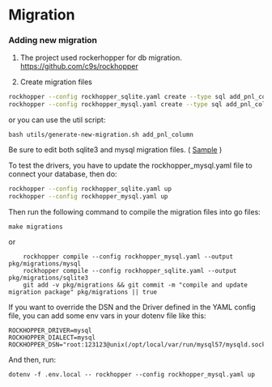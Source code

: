 # Migration

### Adding new migration

1. The project used rockerhopper for db migration.
   https://github.com/c9s/rockhopper


2. Create migration files

```sh
rockhopper --config rockhopper_sqlite.yaml create --type sql add_pnl_column
rockhopper --config rockhopper_mysql.yaml create --type sql add_pnl_column
```

or you can use the util script:

```
bash utils/generate-new-migration.sh add_pnl_column
```

Be sure to edit both sqlite3 and mysql migration files. ( [Sample](migrations/mysql/20210531234123_add_kline_taker_buy_columns.sql) )


To test the drivers, you have to update the rockhopper_mysql.yaml file to connect your database,
then do:

```sh
rockhopper --config rockhopper_sqlite.yaml up
rockhopper --config rockhopper_mysql.yaml up
```

Then run the following command to compile the migration files into go files:

```shell
make migrations
```

or

```shell
	rockhopper compile --config rockhopper_mysql.yaml --output pkg/migrations/mysql
	rockhopper compile --config rockhopper_sqlite.yaml --output pkg/migrations/sqlite3
	git add -v pkg/migrations && git commit -m "compile and update migration package" pkg/migrations || true
```


If you want to override the DSN and the Driver defined in the YAML config file, you can add some env vars in your dotenv file like this:

```shell
ROCKHOPPER_DRIVER=mysql
ROCKHOPPER_DIALECT=mysql
ROCKHOPPER_DSN="root:123123@unix(/opt/local/var/run/mysql57/mysqld.sock)/bbgo"
```

And then, run:

```shell
dotenv -f .env.local -- rockhopper --config rockhopper_mysql.yaml up
```
